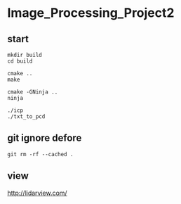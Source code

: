 # Image_Processing_Project2

## start

    mkdir build
    cd build

    cmake ..
    make

    cmake -GNinja ..
    ninja

    ./icp
    ./txt_to_pcd


## git ignore defore
    git rm -rf --cached .


## view
http://lidarview.com/